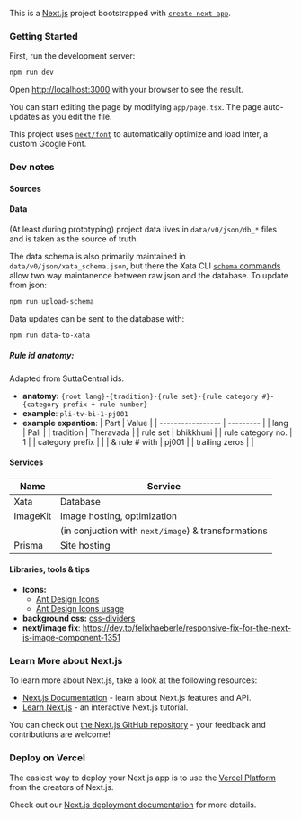 This is a [Next.js](https://nextjs.org/) project bootstrapped with [`create-next-app`](https://github.com/vercel/next.js/tree/canary/packages/create-next-app).

### Getting Started

First, run the development server:

```bash
npm run dev
```

Open [http://localhost:3000](http://localhost:3000) with your browser to see the result.

You can start editing the page by modifying `app/page.tsx`. The page auto-updates as you edit the file.

This project uses [`next/font`](https://nextjs.org/docs/basic-features/font-optimization) to automatically optimize and load Inter, a custom Google Font.


### Dev notes

#### Sources

#### Data

(At least during prototyping) project data lives in `data/v0/json/db_*` files and is taken as the source of truth.

The data schema is also primarily maintained in `data/v0/json/xata_schema.json`, but there the Xata CLI [`schema` commands](https://xata.io/docs/getting-started/cli#schema) allow two way maintanence between raw json and the database. To update from json:

```sh
npm run upload-schema
```

Data updates can be sent to the database with:

```sh
npm run data-to-xata
```

##### Rule id anatomy: 

Adapted from SuttaCentral ids.

- **anatomy:** 
    `{root lang}-{tradition}-{rule set}-{rule category #}-{category prefix + rule number}` 
- **example**: `pli-tv-bi-1-pj001`
- **example expantion**:
    | Part              | Value     |
    | ----------------- | --------- |
    | lang              | Pali      |
    | tradition         | Theravada |
    | rule set          | bhikkhuni |
    | rule category no. | 1         |
    | category prefix   |           |
    | & rule # with     | pj001     |
    | trailing zeros    |           |


#### Services

| Name     | Service                                             |
| -------- | --------------------------------------------------- |
| Xata     | Database                                            |
| ImageKit | Image hosting, optimization                         |
|          | (in conjuction with `next/image`) & transformations |
| Prisma   | Site hosting                                        |


#### Libraries, tools & tips

- **Icons:** 
  - [Ant Design Icons](https://ant.design/components/icon)
  - [Ant Design Icons usage](https://www.kindacode.com/article/how-to-use-ant-design-icons-with-react-js/)
- **background css:** [css-dividers](https://devsnap.me/css-dividers)
- **next/image fix**: https://dev.to/felixhaeberle/responsive-fix-for-the-next-js-image-component-1351


### Learn More about Next.js

To learn more about Next.js, take a look at the following resources:

- [Next.js Documentation](https://nextjs.org/docs) - learn about Next.js features and API.
- [Learn Next.js](https://nextjs.org/learn) - an interactive Next.js tutorial.

You can check out [the Next.js GitHub repository](https://github.com/vercel/next.js/) - your feedback and contributions are welcome!

### Deploy on Vercel

The easiest way to deploy your Next.js app is to use the [Vercel Platform](https://vercel.com/new?utm_medium=default-template&filter=next.js&utm_source=create-next-app&utm_campaign=create-next-app-readme) from the creators of Next.js.

Check out our [Next.js deployment documentation](https://nextjs.org/docs/deployment) for more details.


